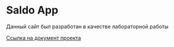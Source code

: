<h1>Saldo App</h1>
<p>Данный сайт был разработан в качестве лабораторной работы</p>
<a href="https://docs.google.com/document/d/1zOjhkg54KO1no1I8zCBWdsefFikRpmiAsWy7LcatR-c/edit#"><p>Ссылка на документ проекта<p></a>
